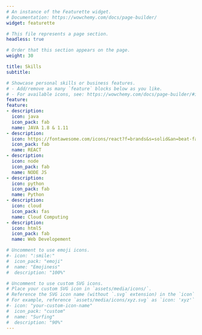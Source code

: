 ```yaml
---
# An instance of the Featurette widget.
# Documentation: https://wowchemy.com/docs/page-builder/
widget: featurette

# This file represents a page section.
headless: true

# Order that this section appears on the page.
weight: 30

title: Skills
subtitle:

# Showcase personal skills or business features.
# - Add/remove as many `feature` blocks below as you like.
# - For available icons, see: https://wowchemy.com/docs/page-builder/#icons
feature:
feature:
- description:
  icon: java
  icon_pack: fab
  name: JAVA 1.8 & 1.11
- description:
  icon: https://fontawesome.com/icons/react?f=brands&s=solid&an=beat-fade
  icon_pack: fab
  name: REACT
- description:
  icon: node
  icon_pack: fab
  name: NODE JS   
- description:
  icon: python
  icon_pack: fab
  name: Python
- description:
  icon: cloud
  icon_pack: fas
  name: Cloud Computing
- description:
  icon: html5
  icon_pack: fab
  name: Web Developement

# Uncomment to use emoji icons.
#- icon: ":smile:"
#  icon_pack: "emoji"
#  name: "Emojiness"
#  description: "100%"  

# Uncomment to use custom SVG icons.
# Place your custom SVG icon in `assets/media/icons/`.
# Reference the SVG icon name (without `.svg` extension) in the `icon` field.
# For example, reference `assets/media/icons/xyz.svg` as `icon: 'xyz'`
#- icon: "your-custom-icon-name"
#  icon_pack: "custom"
#  name: "Surfing"
#  description: "90%"
---
```

